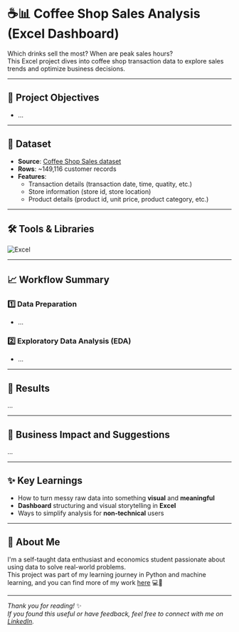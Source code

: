 # ☕📊 Coffee Shop Sales Analysis (Excel Dashboard)
Which drinks sell the most? When are peak sales hours?  
This Excel project dives into coffee shop transaction data to explore sales trends and optimize business decisions.

---

## 📌 Project Objectives

- ...

---

## 📁 Dataset

- **Source**: [Coffee Shop Sales dataset](https://mavenanalytics.io/data-playground?page=7&pageSize=5)
- **Rows**: ~149,116 customer records
- **Features**:  
  - Transaction details (transaction date, time, quatity, etc.)
  - Store information (store id, store location)
  - Product details (product id, unit price, product category, etc.)

---

## 🛠️ Tools & Libraries

![Excel](https://img.shields.io/badge/Microsoft%20Excel-217346?style=flat&logo=microsoft-excel&logoColor=white)

---

## 📈 Workflow Summary

### 1️⃣ Data Preparation
- ...

### 2️⃣ Exploratory Data Analysis (EDA)
- ...

---

## 🧠 Results

...

---

## 💼 Business Impact and Suggestions

...

---

## ✨ Key Learnings

- How to turn messy raw data into something **visual** and **meaningful**
- **Dashboard** structuring and visual storytelling in **Excel**
- Ways to simplify analysis for **non-technical** users

---

## 🌱 About Me

I'm a self-taught data enthusiast and economics student passionate about using data to solve real-world problems.  
This project was part of my learning journey in Python and machine learning, and you can find more of my work [here](https://github.com/uyenp30/Data-Projects) 💻🌻

---

*Thank you for reading!* ✨  
*If you found this useful or have feedback, feel free to connect with me on [LinkedIn](https://www.linkedin.com/in/uyen-pham-sua/).*  

